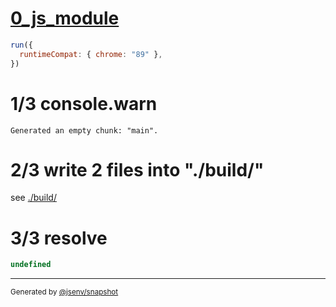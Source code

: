 # [0_js_module](../../html_importmap_http.test.mjs#L26)

```js
run({
  runtimeCompat: { chrome: "89" },
})
```

# 1/3 console.warn

```console
Generated an empty chunk: "main".
```

# 2/3 write 2 files into "./build/"

see [./build/](./build/)

# 3/3 resolve

```js
undefined
```

---

<sub>
  Generated by <a href="https://github.com/jsenv/core/tree/main/packages/independent/snapshot">@jsenv/snapshot</a>
</sub>
